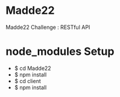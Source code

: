 # Madde22
Madde22 Challenge : RESTful API

# node_modules Setup
  - $ cd Madde22
  - $ npm install
  - $ cd client
  - $ npm install
